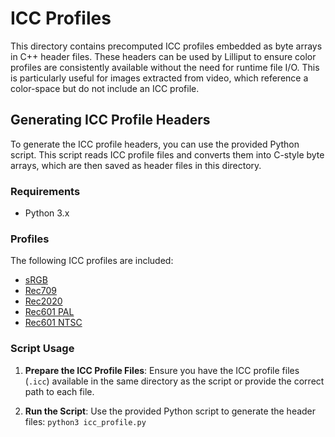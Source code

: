 # ICC Profiles

This directory contains precomputed ICC profiles embedded as byte arrays in C++ header files. These headers can be used by Lilliput to ensure color profiles are consistently available without the need for runtime file I/O. This is particularly useful for images extracted from video, which reference a color-space but do not include an ICC profile.

## Generating ICC Profile Headers

To generate the ICC profile headers, you can use the provided Python script. This script reads ICC profile files and converts them into C-style byte arrays, which are then saved as header files in this directory.

### Requirements

- Python 3.x

### Profiles

The following ICC profiles are included:
- [sRGB](https://github.com/saucecontrol/Compact-ICC-Profiles/blob/master/profiles/sRGB-v4.icc)
- [Rec709](https://github.com/saucecontrol/Compact-ICC-Profiles/blob/master/profiles/Rec709-v4.icc)
- [Rec2020](https://github.com/saucecontrol/Compact-ICC-Profiles/blob/master/profiles/Rec2020Compat-v4.icc)
- [Rec601 PAL](https://github.com/saucecontrol/Compact-ICC-Profiles/blob/master/profiles/Rec601PAL-v4.icc)
- [Rec601 NTSC](https://github.com/saucecontrol/Compact-ICC-Profiles/blob/master/profiles/Rec601NTSC-v4.icc)

### Script Usage

1. **Prepare the ICC Profile Files**: Ensure you have the ICC profile files (`.icc`) available in the same directory as the script or provide the correct path to each file.

2. **Run the Script**: Use the provided Python script to generate the header files: 
```python3 icc_profile.py```
